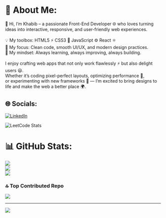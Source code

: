 # 💫 About Me:
👋 Hi, I’m Khabib – a passionate Front-End Developer 🌐 who loves turning ideas into interactive, responsive, and user-friendly web experiences.<br><br>💡 My toolbox: HTML5 ⚡ CSS3 🎨 JavaScript ⚙️ React ⚛️<br>🎯 My focus: Clean code, smooth UI/UX, and modern design practices.<br>🚀 My mindset: Always learning, always improving, always building.<br><br>I enjoy crafting web apps that not only work flawlessly ⚡ but also delight users 😃. <br>Whether it’s coding pixel-perfect layouts, optimizing performance 🔧, <br>or experimenting with new frameworks 🧩 — I’m excited to bring designs to life and make the web a better place 🌍.


## 🌐 Socials:
[![LinkedIn](https://img.shields.io/badge/LinkedIn-%230077B5.svg?logo=linkedin&logoColor=white)](https://linkedin.com/in/https://www.linkedin.com/in/%D1%85%D0%B0%D0%B1%D0%B8%D0%B1-%D0%B8%D0%B1%D1%80%D0%B0%D0%B3%D0%B8%D0%BC%D0%BE%D0%B2-83014b1b5/) 

![LeetCode Stats](https://leetcode.com/u/mrrobot2524/)

# 📊 GitHub Stats:
![](https://github-readme-stats.vercel.app/api?username=mrrobot2524&theme=dark&hide_border=false&include_all_commits=false&count_private=false)<br/>
![](https://nirzak-streak-stats.vercel.app/?user=mrrobot2524&theme=dark&hide_border=false)<br/>
![](https://github-readme-stats.vercel.app/api/top-langs/?username=mrrobot2524&theme=dark&hide_border=false&include_all_commits=false&count_private=false&layout=compact)

### 🔝 Top Contributed Repo
![](https://github-contributor-stats.vercel.app/api?username=mrrobot2524&limit=5&theme=dark&combine_all_yearly_contributions=true)

---
[![](https://visitcount.itsvg.in/api?id=mrrobot2524&icon=0&color=0)](https://visitcount.itsvg.in)

<!-- Proudly created with GPRM ( https://gprm.itsvg.in ) -->
